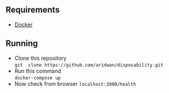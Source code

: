 ## Requirements
- [Docker](https://www.docker.com/)

## Running
- Clone this repository <br>
  `git  clone https://github.com/aridwan/disposability.git`
- Run this command <br>
  `docker-compose up`
- Now check from browser `localhost:3000/health` 
